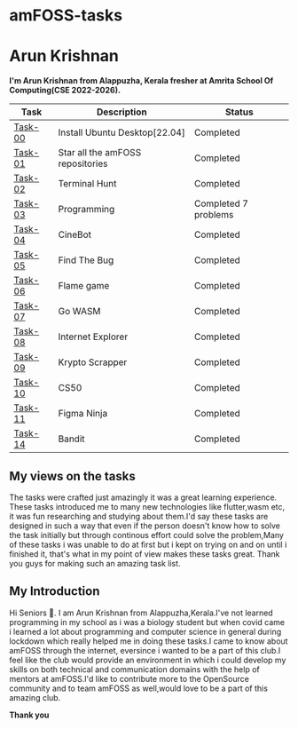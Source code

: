 # amFOSS-tasks

# Arun Krishnan

**I'm Arun Krishnan from Alappuzha, Kerala fresher at Amrita School Of Computing(CSE 2022-2026).**

**Task**|**Description**|**Status**
--------|---------------|-------------
[Task-00](https://github.com/ArunKrishnan0x168/amfoss-tasks/tree/main/task-00)|Install Ubuntu Desktop[22.04]|Completed
[Task-01](https://github.com/ArunKrishnan0x168/amfoss-tasks/tree/main/task-01)|Star all the amFOSS repositories|Completed
[Task-02](https://github.com/ArunKrishnan0x168/amfoss-tasks/tree/main/task-02)|Terminal Hunt|Completed
[Task-03](https://github.com/ArunKrishnan0x168/amfoss-tasks/tree/main/task-03)|Programming|Completed 7 problems
[Task-04](https://github.com/ArunKrishnan0x168/amfoss-tasks/tree/main/task-04)|CineBot|Completed
[Task-05](https://github.com/ArunKrishnan0x168/amfoss-tasks/tree/main/task-05)|Find The Bug|Completed
[Task-06](https://github.com/ArunKrishnan0x168/amfoss-tasks/tree/main/task-06)|Flame game|Completed
[Task-07](https://github.com/ArunKrishnan0x168/amfoss-tasks/tree/main/task-07)|Go WASM|Completed
[Task-08](https://github.com/ArunKrishnan0x168/amfoss-tasks/tree/main/task-08)|Internet Explorer|Completed
[Task-09](https://github.com/ArunKrishnan0x168/amfoss-tasks/tree/main/task-09)|Krypto Scrapper|Completed
[Task-10](https://github.com/ArunKrishnan0x168/amfoss-tasks/tree/main/task-10)|CS50|Completed
[Task-11](https://github.com/ArunKrishnan0x168/amfoss-tasks/tree/main/task-11)|Figma Ninja|Completed
[Task-14](https://github.com/ArunKrishnan0x168/amfoss-tasks/tree/main/task-14)|Bandit|Completed

## My views on the tasks

The tasks were crafted just amazingly it was a great learning experience.
These tasks introduced me to many new technologies like flutter,wasm etc, it was fun researching and studying about them.I'd say these tasks are designed in such a way that even if the person doesn't know how to solve the task initially but through continous effort could solve the problem,Many of these tasks i was unable to do at first but i kept on trying on and on until i finished it, that's what in my point of view makes these tasks great. Thank you guys for making such an amazing task list.


## My Introduction

Hi Seniors 👋. I am Arun Krishnan from Alappuzha,Kerala.I've not learned
programming in my school as i was a biology student but when covid came i learned a lot about programming and computer science in general during lockdown which really helped me in doing these tasks.I came to know about amFOSS through the internet, eversince i wanted to be a part of this club.I feel like the club would provide an environment in which i could develop my skills on both technical and communication domains with the help of mentors at amFOSS.I'd like to contribute more to the OpenSource community and to team amFOSS as well,would love to be a part of this amazing club.


**Thank you**



